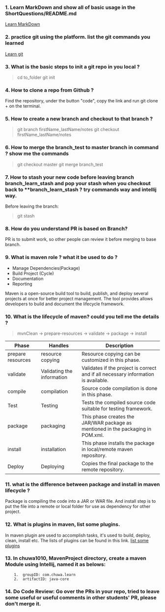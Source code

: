 ### 1.  Learn MarkDown and show all of basic usage in the ShortQuestions/README.md
[Learn MarkDown](https://docs.github.com/en/get-started/writing-on-github/getting-started-with-writing-and-formattng-on-github/basic-writing-and-formatting-syntax)

### 2.  practice git using the platform. list the git commands you learned
[Learn git](https://learngitbranching.js.org/)

### 3.  What is the basic steps to init a git repo in you local ?
> cd to_folder
> git init

### 4.  How to clone a repo from Github ?
Find the repository, under the button "code", copy the link and run git clone + <the link> on the terminal.

### 5.  How to create a new branch and checkout to that branch ?
> git branch firstName_lastName/notes
> git checkout firstName_lastName/notes

### 6.  How to merge the branch_test to master branch in command ? show me the commands
> git checkout master
> git merge branch_test

### 7.  How to stash your new code before leaving branch branch_learn_stash and pop your stash when you checkout back to **branch_learn_stash ? try commands way and intellij way.
Before leaving the branch:
> git stash


### 8.  How do you understand PR is based on Branch?
PR is to submit work, so other people can review it before merging to base branch.

### 9.  What is maven role ? what it be used to do ?
- Manage Dependencies(Package)
- Build Project (Cycle)
- Documentation
- Reporting

Maven is a open-source build tool to build, publish, and deploy several projects at once for better project management. The tool provides allows developers to build and document the lifecycle framework.


### 10.  What is the lifecycle of maven? could you tell me the details ?
> mvnClean -> prepare-resources -> validate -> package -> install

| Phase  | Handles | Description |
| ----------- | ----------- | ----- |
| prepare resources | resource copying | Resource copying can be customized in this phase.
| validate | Validating the information | Validates if the project is correct and if all necessary information is available. |
| compile | compilation | Source code compilation is done in this phase. |
| Test |  Testing | Tests the compiled source code suitable for testing framework.|
| package | packaging | This phase creates the JAR/WAR package as mentioned in the packaging in POM.xml.|
| install | installation | This phase installs the package in local/remote maven repository.|
| Deploy | Deploying  | Copies the final package to the remote repository.

### 11.  what is the difference between package and install in maven lifecycle ?
Package is compiling the code into a JAR or WAR file. And install step  is to put the file into a remote or local folder for use as dependency for other project.

### 12.  What is plugins in maven, list some plugins.
In maven plugin are used to accomplish tasks, it's used to build, deploy, clean, install etc. The lists of plugins can be found in this link. [list some plugins](https://maven.apache.org/plugins/)


### 13.  In chuwa1010, MavenProject directory, create a maven Module using Intellij, named it as belows:
        1.  groupID: com.chuwa.learn
        2.  artifactID: java-core


### 14.  Do Code Review: Go over the PRs in your repo, tried to leave some useful or useful comments in other students' PR, please don't merge it.


